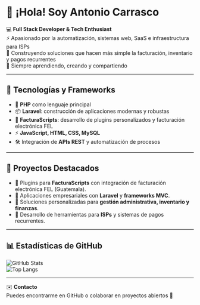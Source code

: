 # 👋 ¡Hola! Soy Antonio Carrasco  

💻 **Full Stack Developer & Tech Enthusiast**  
⚡ Apasionado por la automatización, sistemas web, SaaS e infraestructura para ISPs  
📡 Construyendo soluciones que hacen más simple la facturación, inventario y pagos recurrentes  
🚀 Siempre aprendiendo, creando y compartiendo  

---

## 🚀 Tecnologías y Frameworks  
- 🐘 **PHP** como lenguaje principal  
- 📦 **Laravel**: construcción de aplicaciones modernas y robustas  
- 📂 **FacturaScripts**: desarrollo de plugins personalizados y facturación electrónica FEL  
- ⚡ **JavaScript, HTML, CSS, MySQL**  
- 🛠️ Integración de **APIs REST** y automatización de procesos  

---

## 📌 Proyectos Destacados  
- 🔹 Plugins para **FacturaScripts** con integración de facturación electrónica FEL (Guatemala).  
- 🔹 Aplicaciones empresariales con **Laravel** y **frameworks MVC**.  
- 🔹 Soluciones personalizadas para **gestión administrativa, inventario y finanzas**.  
- 🔹 Desarrollo de herramientas para **ISPs** y sistemas de pagos recurrentes.  

---

## 📊 Estadísticas de GitHub  
![GitHub Stats](https://github-readme-stats.vercel.app/api?username=TU_USUARIO&show_icons=true&theme=radical)  
![Top Langs](https://github-readme-stats.vercel.app/api/top-langs/?username=TU_USUARIO&layout=compact&theme=radical)  

---

✉️ **Contacto**  
Puedes encontrarme en GitHub o colaborar en proyectos abiertos 🚀
